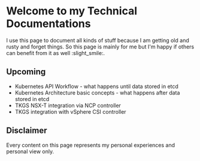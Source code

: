 # Welcome to my Technical Documentations

I use this page to document all kinds of stuff because I am getting old and rusty and forget things.
So this page is mainly for me but I'm happy if others can benefit from it as well :slight_smile:.

## Upcoming

- Kubernetes API Workflow - what happens until data stored in etcd
- Kubernetes Architecture basic concepts - what happens after data stored in etcd
- TKGS NSX-T integration via NCP controller
- TKGS integration with vSphere CSI controller

## Disclaimer

Every content on this page represents my personal experiences and personal view only.
